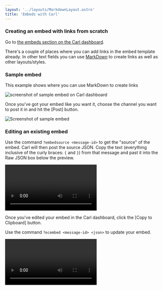 ```yaml
---
layout: '../layouts/MarkdownLayout.astro'
title: 'Embeds with Carl'
---
```


### Creating an embed with links from scratch

Go to <a href="https://carl.gg/dashboard/527260303386214418/embeds" target="_blank" rel="noreferrer">the embeds section on the Carl dashboard</a>.

There's a couple of places where you can add links in the embed template already. In other text fields you can use <a href="https://www.markdownguide.org/tools/discord/" target="_blank" rel="noreferrer">MarkDown</a> to create links as well as other layouts/styles.

### Sample embed

This example shows where you can use MarkDown to create links

![screenshot of sample embed on Carl dashboard](/embeds-with-carl/EmbedSample.png)

Once you've got your embed like you want it, choose the channel you want to post it in and hit the [Post] button.

![Screenshot of sample embed](/embeds-with-carl/embed.png)

### Editing an existing embed

Use the command `?embedsource <message-id>` to get the "source" of the embed. Carl will then post the source JSON. Copy the text (everything inclusive of the curly braces: `{` and `}`) from that message and past it into the Raw JSON box below the preview.

<video controls src="/embeds-with-carl/embedsource.mov"></video>

Once you've edited your embed in the Carl dashboard, click the [Copy to Clipboard] button.

Use the command `?ecembed <message-id> <json>` to update your embed.

<video controls src="/embeds-with-carl/ecembed.mov"></video>
